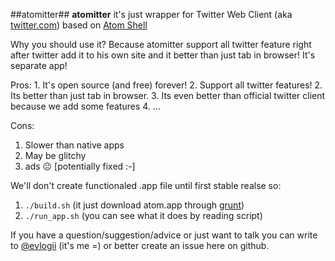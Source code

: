 
##atomitter##
**atomitter** it's just wrapper for Twitter Web Client (aka [twitter.com](https://twitter.com)) based on [Atom Shell](https://github.com/atom/atom-shell)

Why you should use it? Because atomitter support all twitter feature right after twitter add it to his own site and it better than just tab in browser! It's separate app!

Pros: 
	1. It's open source (and free) forever!
	2. Support all twitter features!
	2. Its better than just tab in browser.
	3. Its even better than official twitter client because we add some features
	4. ...

Cons:
1. Slower than native apps
2. May be glitchy
3. ads 😐 [potentially fixed :-]

We'll don't create functionaled .app file until first stable realse so:
1. `./build.sh` (it just download atom.app through [grunt](https://github.com/atom/grunt-download-atom-shell))
2. `./run_app.sh` (you can see what it does by reading script)

If you have a question/suggestion/advice or just want to talk you can write to [@evlogii](https://twitter.com/evlogii) (it's me =) or better create an issue here on github.
